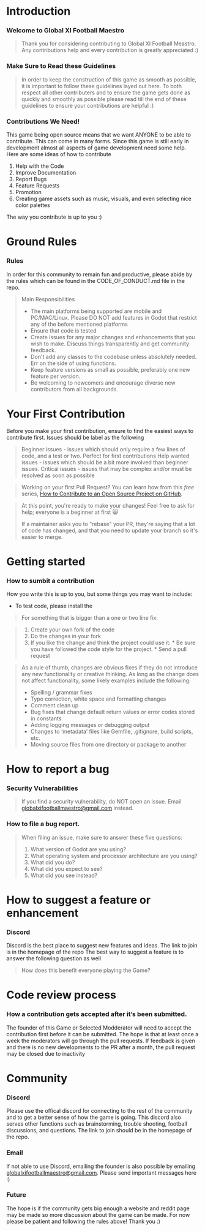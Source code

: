 # Introduction

### Welcome to Global XI Football Maestro 

>Thank you for considering contributing to Global XI Football Meastro. Any contributions help and every contribution is greatly appreciated :)

### Make Sure to Read these Guidelines

>In order to keep the construction of this game as smooth as possible, it is important to follow these guidelines layed out here. To both respect all other contributers and to ensure the game gets done as quickly and smoothly as possible please read till the end of these guidelines to ensure your contributions are helpful :)

### Contributions We Need!

This game being open source means that we want ANYONE to be able to contribute. This can come in many forms. Since this game is still early in development almost all aspects of game development need some help. Here are some ideas of how to contribute
1. Help with the Code
2. Improve Documentation
3. Report Bugs
4. Feature Requests
5. Promotion
6. Creating game assets such as music, visuals, and even selecting nice color palettes

The way you contribute is up to you :)


# Ground Rules
### Rules

In order for this community to remain fun and productive, please abide by the rules which can be found in the CODE_OF_CONDUCT.md file in the repo.

> Main Responsibilities
> * The main platforms being supported are mobile and PC/MAC/Linux. Please DO NOT add features in Godot that restrict any of the before mentioned platforms
> * Ensure that code is tested 
> * Create issues for any major changes and enhancements that you wish to make. Discuss things transparently and get community feedback.
> * Don't add any classes to the codebase unless absolutely needed. Err on the side of using functions.
> * Keep feature versions as small as possible, preferably one new feature per version.
> * Be welcoming to newcomers and encourage diverse new contributors from all backgrounds. 

# Your First Contribution
Before you make your first contribution, ensure to find the easiest ways to contribute first. Issues should be label as the following

> Beginner issues - issues which should only require a few lines of code, and a test or two. Perfect for first contributions
> Help wanted issues - issues which should be a bit more involved than beginner issues.
> Critical issues - issues that may be complex and/or must be resolved as soon as possible


> Working on your first Pull Request? You can learn how from this *free* series, [How to Contribute to an Open Source Project on GitHub](https://egghead.io/series/how-to-contribute-to-an-open-source-project-on-github).



>At this point, you're ready to make your changes! Feel free to ask for help; everyone is a beginner at first :smile_cat:
>
>If a maintainer asks you to "rebase" your PR, they're saying that a lot of code has changed, and that you need to update your branch so it's easier to merge.

# Getting started
### How to sumbit a contribution
How you write this is up to you, but some things you may want to include:


* To test code, please install the 


>For something that is bigger than a one or two line fix:

>1. Create your own fork of the code
>2. Do the changes in your fork
>3. If you like the change and think the project could use it:
    * Be sure you have followed the code style for the project.
    * Send a pull request



>As a rule of thumb, changes are obvious fixes if they do not introduce any new functionality or creative thinking. As long as the change does not affect functionality, some likely examples include the following:
>* Spelling / grammar fixes
>* Typo correction, white space and formatting changes
>* Comment clean up
>* Bug fixes that change default return values or error codes stored in constants
>* Adding logging messages or debugging output
>* Changes to ‘metadata’ files like Gemfile, .gitignore, build scripts, etc.
>* Moving source files from one directory or package to another

# How to report a bug
### Security Vulnerabilities
> If you find a security vulnerability, do NOT open an issue. Email globalxifootballmaestro@gmail.com instead.

### How to file a bug report.


> When filing an issue, make sure to answer these five questions:
>
> 1. What version of Godot are you using?
> 2. What operating system and processor architecture are you using?
> 3. What did you do?
> 4. What did you expect to see?
> 5. What did you see instead?

# How to suggest a feature or enhancement
### Discord

Discord is the best place to suggest new features and ideas. The link to join is in the homepage of the repo
The best way to suggest a feature is to answer the following question as well

> How does this benefit everyone playing the Game?


# Code review process
### How a contribution gets accepted after it’s been submitted.
The founder of this Game or Selected Modderator will need to accept the contribution first before it can be submitted. The hope is that at least once a week the moderators will go through the pull requests. 
If feedback is given and there is no new developments to the PR after a month, the pull request may be closed due to inactivity

# Community
### Discord 

Please use the offical discord for connecting to the rest of the community and to get a better sense of how the game is going. This discord also serves other functions such as brainstorming, trouble shooting, football discussions, and questions. 
The link to join should be in the homepage of the repo. 

### Email

If not able to use Discord, emailing the founder is also possible by emailing globalxifootballmaestro@gmail.com. Please send important messages here :)

### Future
The hope is if the community gets big enough a website and reddit page may be made so more discussion about the game can be made. For now please be patient and following the rules above! Thank you :)


